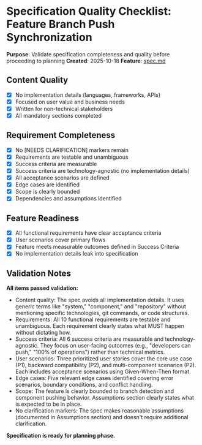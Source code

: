 # Specification Quality Checklist: Feature Branch Push Synchronization

**Purpose**: Validate specification completeness and quality before proceeding to planning
**Created**: 2025-10-18
**Feature**: [spec.md](../spec.md)

## Content Quality

- [x] No implementation details (languages, frameworks, APIs)
- [x] Focused on user value and business needs
- [x] Written for non-technical stakeholders
- [x] All mandatory sections completed

## Requirement Completeness

- [x] No [NEEDS CLARIFICATION] markers remain
- [x] Requirements are testable and unambiguous
- [x] Success criteria are measurable
- [x] Success criteria are technology-agnostic (no implementation details)
- [x] All acceptance scenarios are defined
- [x] Edge cases are identified
- [x] Scope is clearly bounded
- [x] Dependencies and assumptions identified

## Feature Readiness

- [x] All functional requirements have clear acceptance criteria
- [x] User scenarios cover primary flows
- [x] Feature meets measurable outcomes defined in Success Criteria
- [x] No implementation details leak into specification

## Validation Notes

**All items passed validation:**

- Content quality: The spec avoids all implementation details. It uses generic terms like "system," "component," and "repository" without mentioning specific technologies, git commands, or code structures.
- Requirements: All 10 functional requirements are testable and unambiguous. Each requirement clearly states what MUST happen without dictating how.
- Success criteria: All 6 success criteria are measurable and technology-agnostic. They focus on user-facing outcomes (e.g., "developers can push," "100% of operations") rather than technical metrics.
- User scenarios: Three prioritized user stories cover the core use case (P1), backward compatibility (P2), and multi-component scenarios (P2). Each includes acceptance scenarios using Given-When-Then format.
- Edge cases: Five relevant edge cases identified covering error scenarios, boundary conditions, and conflict handling.
- Scope: The feature is clearly bounded to branch detection and component pushing behavior. Assumptions section clearly states what is expected to be in place.
- No clarification markers: The spec makes reasonable assumptions (documented in Assumptions section) and doesn't require additional clarification.

**Specification is ready for planning phase.**
